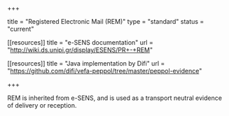 +++

title = "Registered Electronic Mail (REM)"
type = "standard"
status = "current"

[[resources]]
title = "e-SENS documentation"
url = "http://wiki.ds.unipi.gr/display/ESENS/PR+-+REM"

[[resources]]
title = "Java implementation by Difi"
url = "https://github.com/difi/vefa-peppol/tree/master/peppol-evidence"

+++

REM is inherited from e-SENS, and is used as a transport neutral evidence of delivery or reception.
